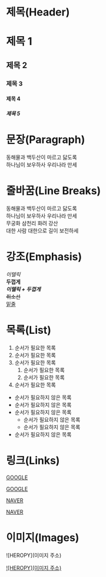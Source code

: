 # 제목(Header)

# 제목 1
## 제목 2
### 제목 3
#### 제목 4
##### 제목 5

# 문장(Paragraph)

동해물과 백두산이 마르고 닳도록   
하나님이 보우하사 우리나라 만세

# 줄바꿈(Line Breaks)
 
 동해물과 백두산이 마르고 닳도록  
 하나님이 보우하사 우리나라 만세  
 무궁화 삼천리 화려 강산  
 대한 사람 대한으로 길이 보전하세

 # 강조(Emphasis)

 _이텔릭_  
 **두껍게**  
 **_이텔릭 + 두껍게_**  
 ~~취소선~~  
 <u>밑줄</u>

 # 목록(List)

 1. 순서가 필요한 목록
 1. 순서가 필요한 목록
 1. 순서가 필요한 목록
     1. 순서가 필요한 목록
     1. 순서가 필요한 목록
 1. 순서가 필요한 목록

 - 순서가 필요하지 않은 목록
 - 순서가 필요하지 않은 목록
 - 순서가 필요하지 않은 목록
      - 순서가 필요하지 않은 목록
      - 순서가 필요하지 않은 목록
 - 순서가 필요하지 않은 목록
 
 # 링크(Links)
 
 <a href="https://google.com">GOOGLE</a>

 [GOOGLE](https://google.com)
 
 <a href="https://naver.com" title="NAVER로 이동!">NAVER</a>

 [NAVER](https://naver.com "NAVER로 이동!")


 # 이미지(Images)

 ![HEROPY](이미지 주소)

 [![HEROPY](이미지 주소)
](링크)

